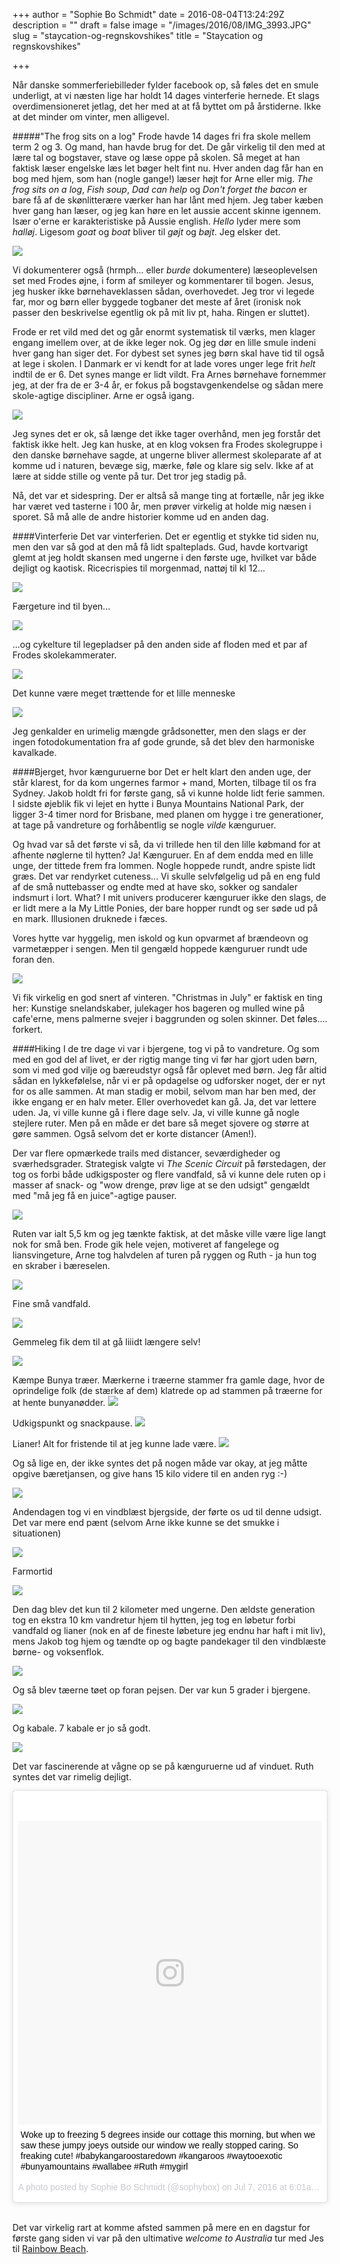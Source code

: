 +++
author = "Sophie Bo Schmidt"
date = 2016-08-04T13:24:29Z
description = ""
draft = false
image = "/images/2016/08/IMG_3993.JPG"
slug = "staycation-og-regnskovshikes"
title = "Staycation og regnskovshikes"

+++


Når danske sommerferiebilleder fylder facebook op, så føles det en smule underligt, at vi næsten lige har holdt 14 dages vinterferie hernede. Et slags overdimensioneret jetlag, det her med at at få byttet om på årstiderne. Ikke at det minder om vinter, men alligevel. 

#####"The frog sits on a log"
Frode havde 14 dages fri fra skole mellem term 2 og 3. Og mand, han havde brug for det. De går virkelig til den med at lære tal og bogstaver, stave og læse oppe på skolen. Så meget at han faktisk læser engelske læs let bøger helt fint nu. Hver anden dag får han en bog med hjem, som han (nogle gange!) læser højt for Arne eller mig. *The frog sits on a log*, *Fish soup*, *Dad can help* og *Don't forget the bacon* er bare få af de skønlitterære værker han har lånt med hjem. Jeg taber kæben hver gang han læser, og jeg kan høre en let aussie accent skinne igennem. Især o'erne er karakteristiske på Aussie english. *Hello* lyder mere som *halløj*. Ligesom *goat* og *boat* bliver til *gøjt* og *bøjt*. Jeg elsker det. 

![](/content/images/2016/08/IMG_0114.JPG)

Vi dokumenterer også (hrmph... eller *burde* dokumentere) læseoplevelsen set med Frodes øjne, i form af smileyer og kommentarer til bogen. Jesus, jeg husker ikke børnehaveklassen sådan, overhovedet. Jeg tror vi legede far, mor og børn eller byggede togbaner det meste af året (ironisk nok passer den beskrivelse egentlig ok på mit liv pt, haha. Ringen er sluttet).

Frode er ret vild med det og går enormt systematisk til værks, men klager engang imellem over, at de ikke leger nok. Og jeg dør en lille smule indeni hver gang han siger det. For dybest set synes jeg børn skal have tid til også at lege i skolen. I Danmark er vi kendt for at lade vores unger lege frit *helt* indtil de er 6. Det synes mange er lidt vildt. Fra Arnes børnehave fornemmer jeg, at der fra de er 3-4 år, er fokus på bogstavgenkendelse og sådan mere skole-agtige discipliner. Arne er også igang.

![](/content/images/2016/08/IMG_0590--1-.JPG)

Jeg synes det er ok, så længe det ikke tager overhånd, men jeg forstår det faktisk ikke helt. Jeg kan huske, at en klog voksen fra Frodes skolegruppe i den danske børnehave sagde, at ungerne bliver allermest skoleparate af at komme ud i naturen, bevæge sig, mærke, føle og klare sig selv. Ikke af at lære at sidde stille og vente på tur. Det tror jeg stadig på.  

Nå, det var et sidespring. Der er altså så mange ting at fortælle, når jeg ikke har været ved tasterne i 100 år, men prøver virkelig at holde mig næsen i sporet. Så må alle de andre historier komme ud en anden dag. 

####Vinterferie 
Det var vinterferien. Det er egentlig et stykke tid siden nu, men den var så god at den må få lidt spalteplads. Gud, havde kortvarigt glemt at jeg holdt skansen med ungerne i den første uge, hvilket var både dejligt og kaotisk. Ricecrispies til morgenmad, nattøj til kl 12... 

![](/content/images/2016/08/IMG_4753.JPG)

Færgeture ind til byen...

![](/content/images/2016/08/IMG_3660.JPG)

...og cykelture til legepladser på den anden side af floden med et par af Frodes skolekammerater. 

![](/content/images/2016/08/IMG_3725.JPG)

Det kunne være meget trættende for et lille menneske

![](/content/images/2016/08/IMG_3712.JPG)

Jeg genkalder en urimelig mængde grådsonetter, men den slags er der ingen fotodokumentation fra af gode grunde, så det blev den harmoniske kavalkade. 

####Bjerget, hvor kænguruerne bor
Det er helt klart den anden uge, der står klarest, for da kom ungernes farmor + mand, Morten, tilbage til os fra Sydney. Jakob holdt fri for første gang, så vi kunne holde lidt ferie sammen. I sidste øjeblik fik vi lejet en hytte i Bunya Mountains National Park, der ligger 3-4 timer nord for Brisbane, med planen om hygge i tre generationer, at tage på vandreture og forhåbentlig se nogle *vilde* kænguruer. 

Og hvad var så det første vi så, da vi trillede hen til den lille købmand for at afhente nøglerne til hytten? Ja! Kænguruer. En af dem endda med en lille unge, der tittede frem fra lommen. Nogle hoppede rundt, andre spiste lidt græs.
Det var rendyrket cuteness... Vi skulle selvfølgelig ud på en eng fuld af de små nuttebasser og endte med at have sko, sokker og sandaler indsmurt i lort. What? I mit univers producerer kænguruer ikke den slags, de er lidt mere a la My Little Ponies, der bare hopper rundt og ser søde ud på en mark. Illusionen druknede i fæces. 

Vores hytte var hyggelig, men iskold og kun opvarmet af brændeovn og varmetæpper i sengen. Men til gengæld hoppede kænguruer rundt ude foran den. 

![](/content/images/2016/08/IMG_3994-1.JPG)

Vi fik virkelig en god snert af vinteren. "Christmas in July" er faktisk en ting her: Kunstige snelandskaber, julekager hos bageren og mulled wine på cafe'erne, mens palmerne svejer i baggrunden og solen skinner. Det føles.... forkert.  

####Hiking
I de tre dage vi var i bjergene, tog vi på to vandreture. Og som med en god del af livet, er der rigtig mange ting vi før har gjort uden børn, som vi med god vilje og bæreudstyr også får oplevet med børn. Jeg får altid sådan en lykkefølelse, når vi er på opdagelse og udforsker noget, der er nyt for os alle sammen. At man stadig er mobil, selvom man har ben med, der ikke engang er en halv meter. Eller overhovedet kan gå. Ja, det var lettere uden. Ja, vi ville kunne gå i flere dage selv. Ja, vi ville kunne gå nogle stejlere ruter. Men på en måde er det bare så meget sjovere og større at gøre sammen. Også selvom det er korte distancer (Amen!). 

Der var flere opmærkede trails med distancer, seværdigheder og sværhedsgrader. Strategisk valgte vi *The Scenic Circuit* på førstedagen, der tog os forbi både udkigsposter og flere vandfald, så vi kunne dele ruten op i masser af snack- og "wow drenge, prøv lige at se den udsigt" gengældt med "må jeg få en juice"-agtige pauser. 

![](/content/images/2016/08/IMG_3822.JPG)

Ruten var ialt 5,5 km og jeg tænkte faktisk, at det måske ville være lige langt nok for små ben. Frode gik hele vejen, motiveret af fangelege og liansvingeture, Arne tog halvdelen af turen på ryggen og Ruth - ja hun tog en skraber i bæreselen. 

![](/content/images/2016/08/IMG_3823-1.JPG)

Fine små vandfald.

![](/content/images/2016/08/IMG_3832-3.JPG)

Gemmeleg fik dem til at gå liiidt længere selv!

![](/content/images/2016/08/IMG_3960.JPG)

Kæmpe Bunya træer. Mærkerne i træerne stammer fra gamle dage, hvor de oprindelige folk (de stærke af dem) klatrede op ad stammen på træerne for at hente bunyanødder.
![](/content/images/2016/08/IMG_3962.JPG)

Udkigspunkt og snackpause. 
![](/content/images/2016/08/IMG_3964.JPG)

Lianer! Alt for fristende til at jeg kunne lade være. 
![](/content/images/2016/08/IMG_3965.JPG)

Og så lige en, der ikke syntes det på nogen måde var okay, at jeg måtte opgive bæretjansen, og give hans 15 kilo videre til en anden ryg :-) 

![](/content/images/2016/08/IMG_3958.JPG)


Andendagen tog vi en vindblæst bjergside, der førte os ud til denne udsigt. Det var mere end pænt (selvom Arne ikke kunne se det smukke i situationen)

![](/content/images/2016/08/IMG_3985.JPG)

Farmortid 

![](/content/images/2016/08/IMG_4038.JPG)

Den dag blev det kun til 2 kilometer med ungerne. Den ældste generation tog en ekstra 10 km vandretur hjem til hytten, jeg tog en løbetur forbi vandfald og lianer (nok en af de fineste løbeture jeg endnu har haft i mit liv), mens Jakob tog hjem og tændte op og bagte pandekager til den vindblæste børne- og voksenflok.  

![](/content/images/2016/08/IMG_3954.JPG)

Og så blev tæerne tøet op foran pejsen. Der var kun 5 grader i bjergene. 

![](/content/images/2016/08/IMG_4035.JPG)

Og kabale. 7 kabale er jo så godt. 

![](/content/images/2016/08/IMG_3953.JPG)

Det var fascinerende at vågne op se på kænguruerne ud af vinduet. Ruth syntes det var rimelig dejligt. 

<blockquote class="instagram-media" data-instgrm-captioned data-instgrm-version="7" style=" background:#FFF; border:0; border-radius:3px; box-shadow:0 0 1px 0 rgba(0,0,0,0.5),0 1px 10px 0 rgba(0,0,0,0.15); margin: 1px; max-width:658px; padding:0; width:99.375%; width:-webkit-calc(100% - 2px); width:calc(100% - 2px);"><div style="padding:8px;"> <div style=" background:#F8F8F8; line-height:0; margin-top:40px; padding:50.0% 0; text-align:center; width:100%;"> <div style=" background:url(data:image/png;base64,iVBORw0KGgoAAAANSUhEUgAAACwAAAAsCAMAAAApWqozAAAABGdBTUEAALGPC/xhBQAAAAFzUkdCAK7OHOkAAAAMUExURczMzPf399fX1+bm5mzY9AMAAADiSURBVDjLvZXbEsMgCES5/P8/t9FuRVCRmU73JWlzosgSIIZURCjo/ad+EQJJB4Hv8BFt+IDpQoCx1wjOSBFhh2XssxEIYn3ulI/6MNReE07UIWJEv8UEOWDS88LY97kqyTliJKKtuYBbruAyVh5wOHiXmpi5we58Ek028czwyuQdLKPG1Bkb4NnM+VeAnfHqn1k4+GPT6uGQcvu2h2OVuIf/gWUFyy8OWEpdyZSa3aVCqpVoVvzZZ2VTnn2wU8qzVjDDetO90GSy9mVLqtgYSy231MxrY6I2gGqjrTY0L8fxCxfCBbhWrsYYAAAAAElFTkSuQmCC); display:block; height:44px; margin:0 auto -44px; position:relative; top:-22px; width:44px;"></div></div> <p style=" margin:8px 0 0 0; padding:0 4px;"> <a href="https://www.instagram.com/p/BHj6l56ByjY/" style=" color:#000; font-family:Arial,sans-serif; font-size:14px; font-style:normal; font-weight:normal; line-height:17px; text-decoration:none; word-wrap:break-word;" target="_blank">Woke up to freezing 5 degrees inside our cottage this morning, but when we saw these jumpy joeys outside our window we really stopped caring. So freaking cute! #babykangaroostaredown #kangaroos #waytooexotic #bunyamountains #wallabee #Ruth #mygirl</a></p> <p style=" color:#c9c8cd; font-family:Arial,sans-serif; font-size:14px; line-height:17px; margin-bottom:0; margin-top:8px; overflow:hidden; padding:8px 0 7px; text-align:center; text-overflow:ellipsis; white-space:nowrap;">A photo posted by Sophie Bo Schmidt (@sophybox) on <time style=" font-family:Arial,sans-serif; font-size:14px; line-height:17px;" datetime="2016-07-07T13:01:25+00:00">Jul 7, 2016 at 6:01am PDT</time></p></div></blockquote>
<script async defer src="//platform.instagram.com/en_US/embeds.js"></script>

<br/>

Det var virkelig rart at komme afsted sammen på mere en en dagstur for første gang siden vi var på den ultimative *welcome to Australia* tur med Jes til [Rainbow Beach](http://aussiestories.dk/en-bid-af-rainbow-beach/).

